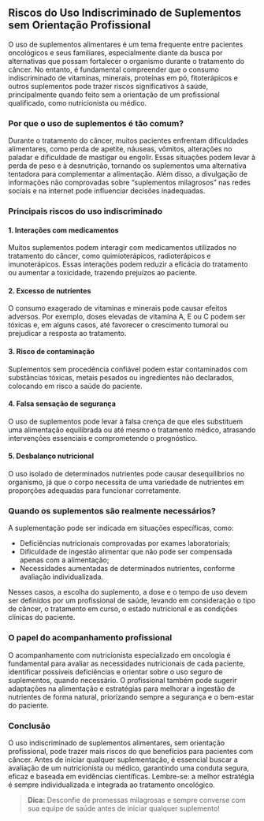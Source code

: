 
## Riscos do Uso Indiscriminado de Suplementos sem Orientação Profissional

O uso de suplementos alimentares é um tema frequente entre pacientes oncológicos e seus familiares, especialmente diante da busca por alternativas que possam fortalecer o organismo durante o tratamento do câncer. No entanto, é fundamental compreender que o consumo indiscriminado de vitaminas, minerais, proteínas em pó, fitoterápicos e outros suplementos pode trazer riscos significativos à saúde, principalmente quando feito sem a orientação de um profissional qualificado, como nutricionista ou médico.

### Por que o uso de suplementos é tão comum?

Durante o tratamento do câncer, muitos pacientes enfrentam dificuldades alimentares, como perda de apetite, náuseas, vômitos, alterações no paladar e dificuldade de mastigar ou engolir. Essas situações podem levar à perda de peso e à desnutrição, tornando os suplementos uma alternativa tentadora para complementar a alimentação. Além disso, a divulgação de informações não comprovadas sobre “suplementos milagrosos” nas redes sociais e na internet pode influenciar decisões inadequadas.

### Principais riscos do uso indiscriminado

#### 1. **Interações com medicamentos**
Muitos suplementos podem interagir com medicamentos utilizados no tratamento do câncer, como quimioterápicos, radioterápicos e imunoterápicos. Essas interações podem reduzir a eficácia do tratamento ou aumentar a toxicidade, trazendo prejuízos ao paciente.

#### 2. **Excesso de nutrientes**
O consumo exagerado de vitaminas e minerais pode causar efeitos adversos. Por exemplo, doses elevadas de vitamina A, E ou C podem ser tóxicas e, em alguns casos, até favorecer o crescimento tumoral ou prejudicar a resposta ao tratamento.

#### 3. **Risco de contaminação**
Suplementos sem procedência confiável podem estar contaminados com substâncias tóxicas, metais pesados ou ingredientes não declarados, colocando em risco a saúde do paciente.

#### 4. **Falsa sensação de segurança**
O uso de suplementos pode levar à falsa crença de que eles substituem uma alimentação equilibrada ou até mesmo o tratamento médico, atrasando intervenções essenciais e comprometendo o prognóstico.

#### 5. **Desbalanço nutricional**
O uso isolado de determinados nutrientes pode causar desequilíbrios no organismo, já que o corpo necessita de uma variedade de nutrientes em proporções adequadas para funcionar corretamente.

### Quando os suplementos são realmente necessários?

A suplementação pode ser indicada em situações específicas, como:
- Deficiências nutricionais comprovadas por exames laboratoriais;
- Dificuldade de ingestão alimentar que não pode ser compensada apenas com a alimentação;
- Necessidades aumentadas de determinados nutrientes, conforme avaliação individualizada.

Nesses casos, a escolha do suplemento, a dose e o tempo de uso devem ser definidos por um profissional de saúde, levando em consideração o tipo de câncer, o tratamento em curso, o estado nutricional e as condições clínicas do paciente.

### O papel do acompanhamento profissional

O acompanhamento com nutricionista especializado em oncologia é fundamental para avaliar as necessidades nutricionais de cada paciente, identificar possíveis deficiências e orientar sobre o uso seguro de suplementos, quando necessário. O profissional também pode sugerir adaptações na alimentação e estratégias para melhorar a ingestão de nutrientes de forma natural, priorizando sempre a segurança e o bem-estar do paciente.

### Conclusão

O uso indiscriminado de suplementos alimentares, sem orientação profissional, pode trazer mais riscos do que benefícios para pacientes com câncer. Antes de iniciar qualquer suplementação, é essencial buscar a avaliação de um nutricionista ou médico, garantindo uma conduta segura, eficaz e baseada em evidências científicas. Lembre-se: a melhor estratégia é sempre individualizada e integrada ao tratamento oncológico.

> **Dica:** Desconfie de promessas milagrosas e sempre converse com sua equipe de saúde antes de iniciar qualquer suplemento!
```
